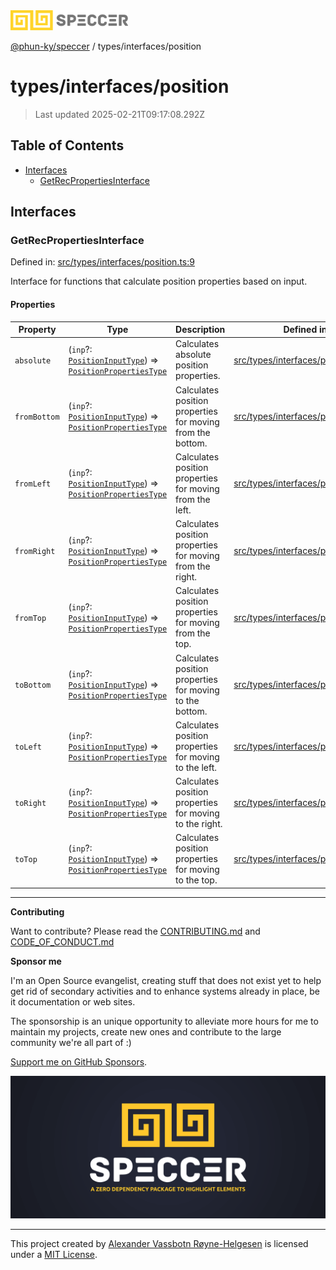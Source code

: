 <div>
  <img alt="SPECCER logo" src="https://raw.githubusercontent.com/phun-ky/speccer/main/public/logo-speccer-horizontal-colored-package.svg?raw=true" style="max-height:32px;" />
</div>

[@phun-ky/speccer](../../README.md) / types/interfaces/position

# types/interfaces/position

> Last updated 2025-02-21T09:17:08.292Z

## Table of Contents

- [Interfaces](#interfaces)
  - [GetRecPropertiesInterface](#getrecpropertiesinterface)

## Interfaces

### GetRecPropertiesInterface

Defined in: [src/types/interfaces/position.ts:9](https://github.com/phun-ky/speccer/blob/main/src/types/interfaces/position.ts#L9)

Interface for functions that calculate position properties based on input.

#### Properties

| Property                           | Type                                                                                                                                   | Description                                                | Defined in                                                                                                               |
| ---------------------------------- | -------------------------------------------------------------------------------------------------------------------------------------- | ---------------------------------------------------------- | ------------------------------------------------------------------------------------------------------------------------ |
| <a id="absolute" /> `absolute`     | (`inp`?: [`PositionInputType`](../position.md#positioninputtype)) => [`PositionPropertiesType`](../position.md#positionpropertiestype) | Calculates absolute position properties.                   | [src/types/interfaces/position.ts:16](https://github.com/phun-ky/speccer/blob/main/src/types/interfaces/position.ts#L16) |
| <a id="frombottom" /> `fromBottom` | (`inp`?: [`PositionInputType`](../position.md#positioninputtype)) => [`PositionPropertiesType`](../position.md#positionpropertiestype) | Calculates position properties for moving from the bottom. | [src/types/interfaces/position.ts:48](https://github.com/phun-ky/speccer/blob/main/src/types/interfaces/position.ts#L48) |
| <a id="fromleft" /> `fromLeft`     | (`inp`?: [`PositionInputType`](../position.md#positioninputtype)) => [`PositionPropertiesType`](../position.md#positionpropertiestype) | Calculates position properties for moving from the left.   | [src/types/interfaces/position.ts:64](https://github.com/phun-ky/speccer/blob/main/src/types/interfaces/position.ts#L64) |
| <a id="fromright" /> `fromRight`   | (`inp`?: [`PositionInputType`](../position.md#positioninputtype)) => [`PositionPropertiesType`](../position.md#positionpropertiestype) | Calculates position properties for moving from the right.  | [src/types/interfaces/position.ts:80](https://github.com/phun-ky/speccer/blob/main/src/types/interfaces/position.ts#L80) |
| <a id="fromtop" /> `fromTop`       | (`inp`?: [`PositionInputType`](../position.md#positioninputtype)) => [`PositionPropertiesType`](../position.md#positionpropertiestype) | Calculates position properties for moving from the top.    | [src/types/interfaces/position.ts:32](https://github.com/phun-ky/speccer/blob/main/src/types/interfaces/position.ts#L32) |
| <a id="tobottom" /> `toBottom`     | (`inp`?: [`PositionInputType`](../position.md#positioninputtype)) => [`PositionPropertiesType`](../position.md#positionpropertiestype) | Calculates position properties for moving to the bottom.   | [src/types/interfaces/position.ts:40](https://github.com/phun-ky/speccer/blob/main/src/types/interfaces/position.ts#L40) |
| <a id="toleft" /> `toLeft`         | (`inp`?: [`PositionInputType`](../position.md#positioninputtype)) => [`PositionPropertiesType`](../position.md#positionpropertiestype) | Calculates position properties for moving to the left.     | [src/types/interfaces/position.ts:56](https://github.com/phun-ky/speccer/blob/main/src/types/interfaces/position.ts#L56) |
| <a id="toright" /> `toRight`       | (`inp`?: [`PositionInputType`](../position.md#positioninputtype)) => [`PositionPropertiesType`](../position.md#positionpropertiestype) | Calculates position properties for moving to the right.    | [src/types/interfaces/position.ts:72](https://github.com/phun-ky/speccer/blob/main/src/types/interfaces/position.ts#L72) |
| <a id="totop" /> `toTop`           | (`inp`?: [`PositionInputType`](../position.md#positioninputtype)) => [`PositionPropertiesType`](../position.md#positionpropertiestype) | Calculates position properties for moving to the top.      | [src/types/interfaces/position.ts:24](https://github.com/phun-ky/speccer/blob/main/src/types/interfaces/position.ts#L24) |

---

**Contributing**

Want to contribute? Please read the [CONTRIBUTING.md](https://github.com/phun-ky/speccer/blob/main/CONTRIBUTING.md) and [CODE_OF_CONDUCT.md](https://github.com/phun-ky/speccer/blob/main/CODE_OF_CONDUCT.md)

**Sponsor me**

I'm an Open Source evangelist, creating stuff that does not exist yet to help get rid of secondary activities and to enhance systems already in place, be it documentation or web sites.

The sponsorship is an unique opportunity to alleviate more hours for me to maintain my projects, create new ones and contribute to the large community we're all part of :)

[Support me on GitHub Sponsors](https://github.com/sponsors/phun-ky).

![Speccer banner, with logo and slogan: A zero dependency package to annotate or highlight elements](https://github.com/phun-ky/speccer/blob/main/public/speccer-banner.png?raw=true)

---

This project created by [Alexander Vassbotn Røyne-Helgesen](http://phun-ky.net) is licensed under a [MIT License](https://choosealicense.com/licenses/mit/).
